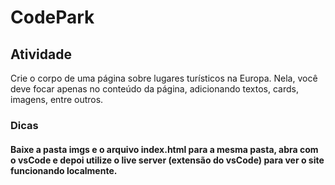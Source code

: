 # CodePark 

## Atividade 
Crie o corpo de uma página sobre lugares turísticos na Europa. Nela, você deve focar apenas no conteúdo da página, adicionando textos, cards, imagens, entre outros. 

### Dicas 
#### Baixe a pasta imgs e o arquivo index.html para a mesma pasta, abra com o vsCode e depoi utilize o live server (extensão do vsCode) para ver o site funcionando localmente. 